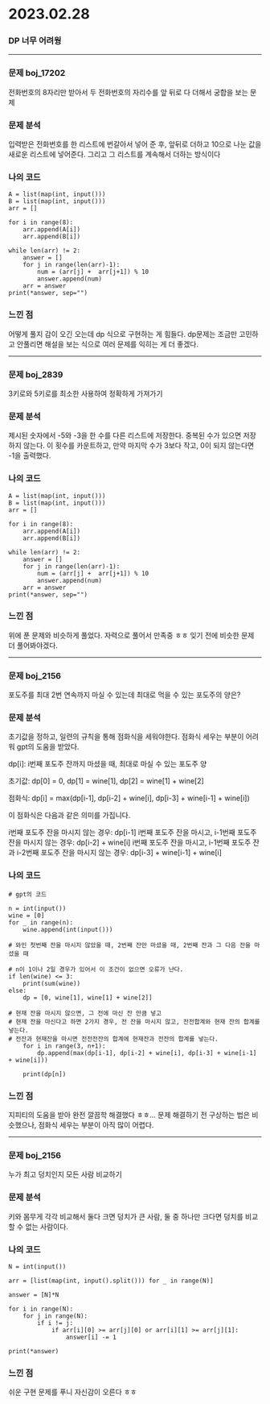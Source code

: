 # 2023.02.28

### DP 너무 어려웡

---

### 문제 boj_17202

전화번호의 8자리만 받아서 두 전화번호의 자리수를 앞 뒤로 다 더해서 궁합을 보는 문제

### 문제 분석

입력받은 전화번호를 한 리스트에 번갈아서 넣어 준 후, 앞뒤로 더하고 10으로 나눈 값을 새로운 리스트에 넣어준다. 그리고 그 리스트를 계속해서 더하는 방식이다 

### 나의 코드

```
A = list(map(int, input()))
B = list(map(int, input()))
arr = []

for i in range(8):
    arr.append(A[i])
    arr.append(B[i])

while len(arr) != 2:
    answer = []
    for j in range(len(arr)-1):
        num = (arr[j] +  arr[j+1]) % 10
        answer.append(num)
    arr = answer
print(*answer, sep="")
```


### 느낀 점

어떻게 풀지 감이 오긴 오는데 dp 식으로 구현하는 게 힘들다. dp문제는 조금만 고민하고 안풀리면 해설을 보는 식으로 여러 문제를 익히는 게 더 좋겠다.

---

### 문제 boj_2839

3키로와 5키로를 최소한 사용하여 정확하게 가져가기


### 문제 분석

제시된 숫자에서 -5와 -3을 한 수를 다른 리스트에 저장한다. 중복된 수가 있으면 저장하지 않는다. 이 횟수를 카운트하고, 만약 마지막 수가 3보다 작고, 0이 되지 않는다면 -1을 출력했다.

### 나의 코드

```
A = list(map(int, input()))
B = list(map(int, input()))
arr = []

for i in range(8):
    arr.append(A[i])
    arr.append(B[i])

while len(arr) != 2:
    answer = []
    for j in range(len(arr)-1):
        num = (arr[j] +  arr[j+1]) % 10
        answer.append(num)
    arr = answer
print(*answer, sep="")
```


### 느낀 점

위에 푼 문제와 비슷하게 풀었다. 자력으로 풀어서 만족중 ㅎㅎ
잊기 전에 비슷한 문제 더 풀어봐야겠다.

---

### 문제 boj_2156

포도주를 최대 2번 연속까지 마실 수 있는데 최대로 먹을 수 있는 포도주의 양은?


### 문제 분석

초기값을 정하고, 일련의 규칙을 통해 점화식을 세워야한다. 점화식 세우는 부분이 어려워 gpt의 도움을 받았다.

dp[i]: i번째 포도주 잔까지 마셨을 때, 최대로 마실 수 있는 포도주 양

초기값: dp[0] = 0, dp[1] = wine[1], dp[2] = wine[1] + wine[2]

점화식: dp[i] = max(dp[i-1], dp[i-2] + wine[i], dp[i-3] + wine[i-1] + wine[i])

이 점화식은 다음과 같은 의미를 가집니다.

i번째 포도주 잔을 마시지 않는 경우: dp[i-1]
i번째 포도주 잔을 마시고, i-1번째 포도주 잔을 마시지 않는 경우: dp[i-2] + wine[i]
i번째 포도주 잔을 마시고, i-1번째 포도주 잔과 i-2번째 포도주 잔을 마시지 않는 경우: dp[i-3] + wine[i-1] + wine[i]

### 나의 코드

```
# gpt의 코드

n = int(input())
wine = [0]
for _ in range(n):
    wine.append(int(input()))

# 와인 첫번째 잔을 마시지 않았을 때, 2번째 잔만 마셨을 때, 2번째 잔과 그 다음 잔을 마셨을 때

# n이 1이나 2일 경우가 있어서 이 조건이 없으면 오류가 난다.    
if len(wine) <= 3:
    print(sum(wine))
else:
    dp = [0, wine[1], wine[1] + wine[2]]

# 현재 잔을 마시지 않으면, 그 전에 마신 잔 만큼 넣고   
# 현재 잔을 마신다고 하면 2가지 경우, 전 잔을 마시지 않고, 전전합계와 현재 잔의 합계를 넣는다.
# 전잔과 현재잔을 마시면 전전전잔의 합계에 현재잔과 전잔의 합계를 넣는다.
    for i in range(3, n+1):
        dp.append(max(dp[i-1], dp[i-2] + wine[i], dp[i-3] + wine[i-1] + wine[i]))

    print(dp[n])
```


### 느낀 점

지피티의 도움을 받아 완전 깔끔학 해결했다 ㅎㅎ...
문제 해결하기 전 구상하는 법은 비슷했으나, 점화식 세우는 부분이 아직 많이 어렵다.

---

### 문제 boj_2156

누가 최고 덩치인지 모든 사람 비교하기


### 문제 분석

키와 몸무게 각각 비교해서 둘다 크면 덩치가 큰 사람, 둘 중 하나만 크다면 덩치를 비교할 수 없는 사람이다.

### 나의 코드

```
N = int(input())

arr = [list(map(int, input().split())) for _ in range(N)]

answer = [N]*N

for i in range(N):
    for j in range(N):
        if i != j:
            if arr[i][0] >= arr[j][0] or arr[i][1] >= arr[j][1]:
                answer[i] -= 1

print(*answer)
```


### 느낀 점

쉬운 구현 문제를 푸니 자신감이 오른다 ㅎㅎ